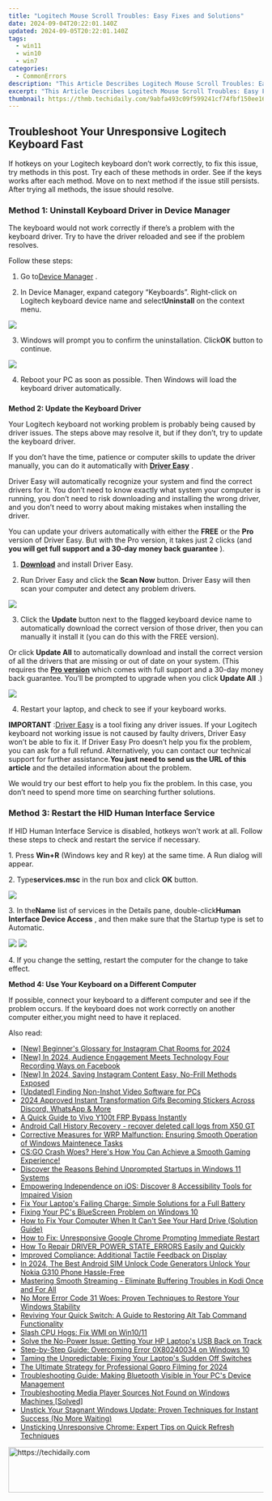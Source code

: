 ```yaml
---
title: "Logitech Mouse Scroll Troubles: Easy Fixes and Solutions"
date: 2024-09-04T20:22:01.140Z
updated: 2024-09-05T20:22:01.140Z
tags:
  - win11
  - win10
  - win7
categories:
  - CommonErrors
description: "This Article Describes Logitech Mouse Scroll Troubles: Easy Fixes and Solutions"
excerpt: "This Article Describes Logitech Mouse Scroll Troubles: Easy Fixes and Solutions"
thumbnail: https://thmb.techidaily.com/9abfa493c09f599241cf74fbf150ee16ae0981c6610495144fe17eca852c8fbd.jpg
---
```


## Troubleshoot Your Unresponsive Logitech Keyboard Fast

If hotkeys on your Logitech keyboard don’t work correctly, to fix this issue, try methods in this post. Try each of these methods in order. See if the keys works after each method. Move on to next method if the issue still persists. After trying all methods, the issue should resolve.  

### **Method 1: Uninstall Keyboard Driver in Device Manager**

 The keyboard would not work correctly if there’s a problem with the keyboard driver. Try to have the driver reloaded and see if the problem resolves.  
  
 Follow these steps:  

 1) Go to[Device Manager](https://tools.techidaily.com/drivereasy/download/) .  

 2) In Device Manager, expand category “Keyboards”. Right-click on Logitech keyboard device name and select**Uninstall** on the context menu.  

![](https://images.drivereasy.com/wp-content/uploads/2016/06/img_576cd39ed6472.png)

 3) Windows will prompt you to confirm the uninstallation. Click**OK**  button to continue.

![](https://images.drivereasy.com/wp-content/uploads/2016/06/img_576cd3f6b4d25.png)
  
 4) Reboot your PC as soon as possible. Then Windows will load the keyboard driver automatically.

###

 **Method 2: Update the Keyboard Driver**

 Your Logitech keyboard not working problem is probably being caused by driver issues. The steps above may resolve it, but if they don’t, try to update the keyboard driver.

 If you don’t have the time, patience or computer skills to update the driver manually, you can do it automatically with **[Driver Easy](https://tools.techidaily.com/drivereasy/download/)**  .

 Driver Easy will automatically recognize your system and find the correct drivers for it. You don’t need to know exactly what system your computer is running, you don’t need to risk downloading and installing the wrong driver, and you don’t need to worry about making mistakes when installing the driver.

 You can update your drivers automatically with either the **FREE** or the **Pro** version of Driver Easy. But with the Pro version, it takes just 2 clicks (and **you will get full support and a 30-day money back guarantee** ).

 1) **[Download](https://tools.techidaily.com/drivereasy/download/)**  and install Driver Easy.

 2) Run Driver Easy and click the **Scan Now**   button. Driver Easy will then scan your computer and detect any problem drivers.

![](https://images.drivereasy.com/wp-content/uploads/2018/09/img_5b8fa6e699f9b.jpg)

 3) Click the **Update**   button next to the flagged keyboard device name to automatically download the correct version of those driver, then you can manually it install it (you can do this with the FREE version).

 Or click **Update All**   to automatically download and install the correct version of all the drivers that are missing or out of date on your system. (This requires the **[Pro version](https://tools.techidaily.com/drivereasy/download/)**  which comes with full support and a 30-day money back guarantee. You’ll be prompted to upgrade when you click **Update All** .)

![](https://images.drivereasy.com/wp-content/uploads/2018/09/img_5b8fa6fc095f3.jpg)

4) Restart your laptop, and check to see if your keyboard works.

**IMPORTANT** :[Driver Easy](https://tools.techidaily.com/drivereasy/download/) is a tool fixing any driver issues. If your Logitech keyboard not working issue is not caused by faulty drivers, Driver Easy won’t be able to fix it. If Driver Easy Pro doesn’t help you fix the problem, you can ask for a full refund. Alternatively, you can contact our technical support for further assistance.**You just need to send us the URL of this article** and the detailed information about the problem.  
  
 We would try our best effort to help you fix the problem. In this case, you don’t need to spend more time on searching further solutions.  

### **Method 3: Restart the HID Human Interface Service**

 If HID Human Interface Service is disabled, hotkeys won’t work at all.
 Follow these steps to check and restart the service if necessary.  
  
 1\. Press **Win+R** (Windows key and R key) at the same time. A Run dialog will appear.  
  
 2\. Type**services.msc** in the run box and click **OK** button.  

![](https://images.drivereasy.com/wp-content/uploads/2016/06/img_576cd7d0f3270.png)
  
 3\. In the**Name** list of services in the Details pane, double-click**Human Interface Device Access** , and then make sure that the Startup type is set to Automatic.  

![](https://images.drivereasy.com/wp-content/uploads/2016/06/img_576cd8aec4887.png) ![](https://images.drivereasy.com/wp-content/uploads/2016/06/img_576cd93f7da33.png)
  
 4\. If you change the setting, restart the computer for the change to take effect.

 **Method 4: Use Your Keyboard on a Different Computer**

 If possible, connect your keyboard to a different computer and see if the problem occurs. If the keyboard does not work correctly on another computer either,you might need to have it replaced.

<ins class="adsbygoogle"
     style="display:block"
     data-ad-format="autorelaxed"
     data-ad-client="ca-pub-7571918770474297"
     data-ad-slot="1223367746"></ins>



<ins class="adsbygoogle"
     style="display:block"
     data-ad-client="ca-pub-7571918770474297"
     data-ad-slot="8358498916"
     data-ad-format="auto"
     data-full-width-responsive="true"></ins>

<span class="atpl-alsoreadstyle">Also read:</span>
<div><ul>
<li><a href="https://instagram-clips.techidaily.com/new-beginners-glossary-for-instagram-chat-rooms-for-2024/"><u>[New] Beginner's Glossary for Instagram Chat Rooms for 2024</u></a></li>
<li><a href="https://screen-mirroring-recording.techidaily.com/new-in-2024-audience-engagement-meets-technology-four-recording-ways-on-facebook/"><u>[New] In 2024, Audience Engagement Meets Technology  Four Recording Ways on Facebook</u></a></li>
<li><a href="https://instagram-video-files.techidaily.com/new-in-2024-saving-instagram-content-easy-no-frill-methods-exposed/"><u>[New] In 2024, Saving Instagram Content  Easy, No-Frill Methods Exposed</u></a></li>
<li><a href="https://some-techniques.techidaily.com/updated-finding-non-inshot-video-software-for-pcs/"><u>[Updated] Finding Non-Inshot Video Software for PCs</u></a></li>
<li><a href="https://extra-approaches.techidaily.com/2024-approved-instant-transformation-gifs-becoming-stickers-across-discord-whatsapp-and-more/"><u>2024 Approved  Instant Transformation  Gifs Becoming Stickers Across Discord, WhatsApp & More</u></a></li>
<li><a href="https://bypass-frp.techidaily.com/a-quick-guide-to-vivo-y100t-frp-bypass-instantly-by-drfone-android/"><u>A Quick Guide to Vivo Y100t FRP Bypass Instantly</u></a></li>
<li><a href="https://phone-solutions.techidaily.com/android-call-history-recovery-recover-deleted-call-logs-from-x50-gt-by-fonelab-android-recover-call-logs/"><u>Android Call History Recovery - recover deleted call logs from X50 GT</u></a></li>
<li><a href="https://common-error.techidaily.com/corrective-measures-for-wrp-malfunction-ensuring-smooth-operation-of-windows-maintenece-tasks/"><u>Corrective Measures for WRP Malfunction: Ensuring Smooth Operation of Windows Maintenece Tasks</u></a></li>
<li><a href="https://common-error.techidaily.com/csgo-crash-woes-heres-how-you-can-achieve-a-smooth-gaming-experience/"><u>CS:GO Crash Woes? Here's How You Can Achieve a Smooth Gaming Experience!</u></a></li>
<li><a href="https://common-error.techidaily.com/discover-the-reasons-behind-unprompted-startups-in-windows-11-systems/"><u>Discover the Reasons Behind Unprompted Startups in Windows 11 Systems</u></a></li>
<li><a href="https://fox-that.techidaily.com/empowering-independence-on-ios-discover-8-accessibility-tools-for-impaired-vision/"><u>Empowering Independence on iOS: Discover 8 Accessibility Tools for Impaired Vision</u></a></li>
<li><a href="https://common-error.techidaily.com/1723209916624-fix-your-laptops-failing-charge-simple-solutions-for-a-full-battery/"><u>Fix Your Laptop's Failing Charge: Simple Solutions for a Full Battery</u></a></li>
<li><a href="https://common-error.techidaily.com/fixing-your-pcs-bluescreen-problem-on-windows-10/"><u>Fixing Your PC's BlueScreen Problem on Windows 10</u></a></li>
<li><a href="https://common-error.techidaily.com/how-to-fix-your-computer-when-it-cant-see-your-hard-drive-solution-guide/"><u>How to Fix Your Computer When It Can't See Your Hard Drive (Solution Guide)</u></a></li>
<li><a href="https://common-error.techidaily.com/how-to-fix-unresponsive-google-chrome-prompting-immediate-restart/"><u>How to Fix: Unresponsive Google Chrome Prompting Immediate Restart</u></a></li>
<li><a href="https://common-error.techidaily.com/how-to-repair-driverpowerstateerrors-easily-and-quickly/"><u>How To Repair DRIVER_POWER_STATE_ERRORS Easily and Quickly</u></a></li>
<li><a href="https://common-error.techidaily.com/improved-compliance-additional-tactile-feedback-on-display/"><u>Improved Compliance: Additional Tactile Feedback on Display</u></a></li>
<li><a href="https://sim-unlock.techidaily.com/in-2024-the-best-android-sim-unlock-code-generators-unlock-your-nokia-g310-phone-hassle-free-by-drfone-android/"><u>In 2024, The Best Android SIM Unlock Code Generators Unlock Your Nokia G310 Phone Hassle-Free</u></a></li>
<li><a href="https://common-error.techidaily.com/mastering-smooth-streaming-eliminate-buffering-troubles-in-kodi-once-and-for-all/"><u>Mastering Smooth Streaming - Eliminate Buffering Troubles in Kodi Once and For All</u></a></li>
<li><a href="https://common-error.techidaily.com/no-more-error-code-31-woes-proven-techniques-to-restore-your-windows-stability/"><u>No More Error Code 31 Woes: Proven Techniques to Restore Your Windows Stability</u></a></li>
<li><a href="https://common-error.techidaily.com/reviving-your-quick-switch-a-guide-to-restoring-alt-tab-command-functionality/"><u>Reviving Your Quick Switch: A Guide to Restoring Alt Tab Command Functionality</u></a></li>
<li><a href="https://common-error.techidaily.com/slash-cpu-hogs-fix-wmi-on-win1011/"><u>Slash CPU Hogs: Fix WMI on Win10/11</u></a></li>
<li><a href="https://common-error.techidaily.com/solve-the-no-power-issue-getting-your-hp-laptops-usb-back-on-track/"><u>Solve the No-Power Issue: Getting Your HP Laptop's USB Back on Track</u></a></li>
<li><a href="https://common-error.techidaily.com/step-by-step-guide-overcoming-error-0x80240034-on-windows-10/"><u>Step-by-Step Guide: Overcoming Error 0X80240034 on Windows 10</u></a></li>
<li><a href="https://common-error.techidaily.com/taming-the-unpredictable-fixing-your-laptops-sudden-off-switches/"><u>Taming the Unpredictable: Fixing Your Laptop's Sudden Off Switches</u></a></li>
<li><a href="https://some-approaches.techidaily.com/the-ultimate-strategy-for-professional-gopro-filming-for-2024/"><u>The Ultimate Strategy for Professional Gopro Filming for 2024</u></a></li>
<li><a href="https://common-error.techidaily.com/troubleshooting-guide-making-bluetooth-visible-in-your-pcs-device-management/"><u>Troubleshooting Guide: Making Bluetooth Visible in Your PC's Device Management</u></a></li>
<li><a href="https://common-error.techidaily.com/troubleshooting-media-player-sources-not-found-on-windows-machines-solved/"><u>Troubleshooting Media Player Sources Not Found on Windows Machines [Solved]</u></a></li>
<li><a href="https://common-error.techidaily.com/unstick-your-stagnant-windows-update-proven-techniques-for-instant-success-no-more-waiting/"><u>Unstick Your Stagnant Windows Update: Proven Techniques for Instant Success (No More Waiting)</u></a></li>
<li><a href="https://common-error.techidaily.com/unsticking-unresponsive-chrome-expert-tips-on-quick-refresh-techniques/"><u>Unsticking Unresponsive Chrome: Expert Tips on Quick Refresh Techniques</u></a></li>
</ul></div>

<!-- affiliate ads begin -->
<a href="https://aligracehair.sjv.io/c/5597632/2115951/19272" target="_top" id="2115951">
  <img src="//a.impactradius-go.com/display-ad/19272-2115951" border="0" alt="https://techidaily.com" width="728" height="90"/>
</a>
<img height="0" width="0" src="https://aligracehair.sjv.io/i/5597632/2115951/19272" style="position:absolute;visibility:hidden;" border="0" />
<!-- affiliate ads end -->